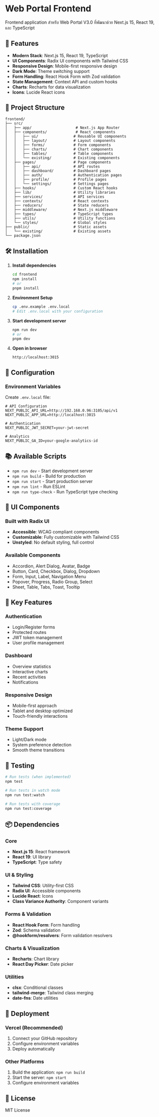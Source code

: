 # Web Portal Frontend

Frontend application สำหรับ Web Portal V3.0 ที่พัฒนาด้วย Next.js 15, React 19, และ TypeScript

## 🚀 Features

- **Modern Stack**: Next.js 15, React 19, TypeScript
- **UI Components**: Radix UI components with Tailwind CSS
- **Responsive Design**: Mobile-first responsive design
- **Dark Mode**: Theme switching support
- **Form Handling**: React Hook Form with Zod validation
- **State Management**: Context API and custom hooks
- **Charts**: Recharts for data visualization
- **Icons**: Lucide React icons

## 📁 Project Structure

```
frontend/
├── src/
│   ├── app/                    # Next.js App Router
│   ├── components/             # React components
│   │   ├── ui/                # Reusable UI components
│   │   ├── layout/            # Layout components
│   │   ├── forms/             # Form components
│   │   ├── charts/            # Chart components
│   │   ├── tables/            # Table components
│   │   └── existing/          # Existing components
│   ├── pages/                 # Page components
│   │   ├── api/               # API routes
│   │   ├── dashboard/         # Dashboard pages
│   │   ├── auth/              # Authentication pages
│   │   ├── profile/           # Profile pages
│   │   └── settings/          # Settings pages
│   ├── hooks/                 # Custom React hooks
│   ├── lib/                   # Utility libraries
│   ├── services/              # API services
│   ├── contexts/              # React contexts
│   ├── reducers/              # State reducers
│   ├── middleware/            # Next.js middleware
│   ├── types/                 # TypeScript types
│   ├── utils/                 # Utility functions
│   └── styles/                # Global styles
├── public/                    # Static assets
│   └── existing/              # Existing assets
└── package.json
```

## 🛠️ Installation

1. **Install dependencies**
   ```bash
   cd frontend
   npm install
   # or
   pnpm install
   ```

2. **Environment Setup**
   ```bash
   cp .env.example .env.local
   # Edit .env.local with your configuration
   ```

3. **Start development server**
   ```bash
   npm run dev
   # or
   pnpm dev
   ```

4. **Open in browser**
   ```
   http://localhost:3015
   ```

## 🔧 Configuration

### Environment Variables

Create `.env.local` file:

```env
# API Configuration
NEXT_PUBLIC_API_URL=http://192.168.0.96:3105/api/v1
NEXT_PUBLIC_APP_URL=http://localhost:3015

# Authentication
NEXT_PUBLIC_JWT_SECRET=your-jwt-secret

# Analytics
NEXT_PUBLIC_GA_ID=your-google-analytics-id
```

## 📚 Available Scripts

- `npm run dev` - Start development server
- `npm run build` - Build for production
- `npm run start` - Start production server
- `npm run lint` - Run ESLint
- `npm run type-check` - Run TypeScript type checking

## 🎨 UI Components

### Built with Radix UI
- **Accessible**: WCAG compliant components
- **Customizable**: Fully customizable with Tailwind CSS
- **Unstyled**: No default styling, full control

### Available Components
- Accordion, Alert Dialog, Avatar, Badge
- Button, Card, Checkbox, Dialog, Dropdown
- Form, Input, Label, Navigation Menu
- Popover, Progress, Radio Group, Select
- Sheet, Table, Tabs, Toast, Tooltip

## 🎯 Key Features

### Authentication
- Login/Register forms
- Protected routes
- JWT token management
- User profile management

### Dashboard
- Overview statistics
- Interactive charts
- Recent activities
- Notifications

### Responsive Design
- Mobile-first approach
- Tablet and desktop optimized
- Touch-friendly interactions

### Theme Support
- Light/Dark mode
- System preference detection
- Smooth theme transitions

## 🧪 Testing

```bash
# Run tests (when implemented)
npm test

# Run tests in watch mode
npm run test:watch

# Run tests with coverage
npm run test:coverage
```

## 📦 Dependencies

### Core
- **Next.js 15**: React framework
- **React 19**: UI library
- **TypeScript**: Type safety

### UI & Styling
- **Tailwind CSS**: Utility-first CSS
- **Radix UI**: Accessible components
- **Lucide React**: Icons
- **Class Variance Authority**: Component variants

### Forms & Validation
- **React Hook Form**: Form handling
- **Zod**: Schema validation
- **@hookform/resolvers**: Form validation resolvers

### Charts & Visualization
- **Recharts**: Chart library
- **React Day Picker**: Date picker

### Utilities
- **clsx**: Conditional classes
- **tailwind-merge**: Tailwind class merging
- **date-fns**: Date utilities

## 🚀 Deployment

### Vercel (Recommended)
1. Connect your GitHub repository
2. Configure environment variables
3. Deploy automatically

### Other Platforms
1. Build the application: `npm run build`
2. Start the server: `npm start`
3. Configure environment variables

## 📄 License

MIT License
